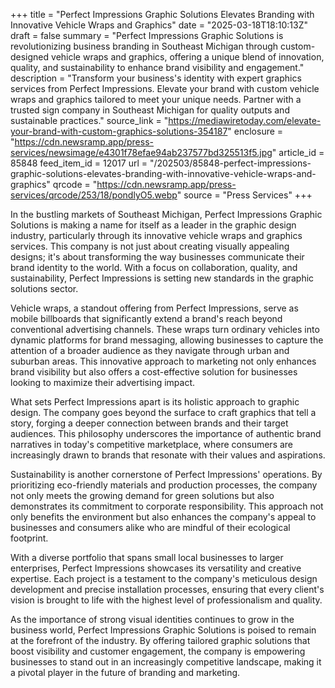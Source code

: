 +++
title = "Perfect Impressions Graphic Solutions Elevates Branding with Innovative Vehicle Wraps and Graphics"
date = "2025-03-18T18:10:13Z"
draft = false
summary = "Perfect Impressions Graphic Solutions is revolutionizing business branding in Southeast Michigan through custom-designed vehicle wraps and graphics, offering a unique blend of innovation, quality, and sustainability to enhance brand visibility and engagement."
description = "Transform your business's identity with expert graphics services from Perfect Impressions. Elevate your brand with custom vehicle wraps and graphics tailored to meet your unique needs. Partner with a trusted sign company in Southeast Michigan for quality outputs and sustainable practices."
source_link = "https://mediawiretoday.com/elevate-your-brand-with-custom-graphics-solutions-354187"
enclosure = "https://cdn.newsramp.app/press-services/newsimage/e4301f78efae94ab237577bd325513f5.jpg"
article_id = 85848
feed_item_id = 12017
url = "/202503/85848-perfect-impressions-graphic-solutions-elevates-branding-with-innovative-vehicle-wraps-and-graphics"
qrcode = "https://cdn.newsramp.app/press-services/qrcode/253/18/pondlyO5.webp"
source = "Press Services"
+++

<p>In the bustling markets of Southeast Michigan, Perfect Impressions Graphic Solutions is making a name for itself as a leader in the graphic design industry, particularly through its innovative vehicle wraps and graphics services. This company is not just about creating visually appealing designs; it's about transforming the way businesses communicate their brand identity to the world. With a focus on collaboration, quality, and sustainability, Perfect Impressions is setting new standards in the graphic solutions sector.</p><p>Vehicle wraps, a standout offering from Perfect Impressions, serve as mobile billboards that significantly extend a brand's reach beyond conventional advertising channels. These wraps turn ordinary vehicles into dynamic platforms for brand messaging, allowing businesses to capture the attention of a broader audience as they navigate through urban and suburban areas. This innovative approach to marketing not only enhances brand visibility but also offers a cost-effective solution for businesses looking to maximize their advertising impact.</p><p>What sets Perfect Impressions apart is its holistic approach to graphic design. The company goes beyond the surface to craft graphics that tell a story, forging a deeper connection between brands and their target audiences. This philosophy underscores the importance of authentic brand narratives in today's competitive marketplace, where consumers are increasingly drawn to brands that resonate with their values and aspirations.</p><p>Sustainability is another cornerstone of Perfect Impressions' operations. By prioritizing eco-friendly materials and production processes, the company not only meets the growing demand for green solutions but also demonstrates its commitment to corporate responsibility. This approach not only benefits the environment but also enhances the company's appeal to businesses and consumers alike who are mindful of their ecological footprint.</p><p>With a diverse portfolio that spans small local businesses to larger enterprises, Perfect Impressions showcases its versatility and creative expertise. Each project is a testament to the company's meticulous design development and precise installation processes, ensuring that every client's vision is brought to life with the highest level of professionalism and quality.</p><p>As the importance of strong visual identities continues to grow in the business world, Perfect Impressions Graphic Solutions is poised to remain at the forefront of the industry. By offering tailored graphic solutions that boost visibility and customer engagement, the company is empowering businesses to stand out in an increasingly competitive landscape, making it a pivotal player in the future of branding and marketing.</p>